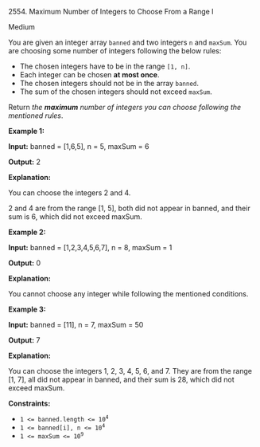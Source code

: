 2554\. Maximum Number of Integers to Choose From a Range I

Medium

You are given an integer array `banned` and two integers `n` and `maxSum`. You are choosing some number of integers following the below rules:

*   The chosen integers have to be in the range `[1, n]`.
*   Each integer can be chosen **at most once**.
*   The chosen integers should not be in the array `banned`.
*   The sum of the chosen integers should not exceed `maxSum`.

Return _the **maximum** number of integers you can choose following the mentioned rules_.

**Example 1:**

**Input:** banned = [1,6,5], n = 5, maxSum = 6

**Output:** 2

**Explanation:**

You can choose the integers 2 and 4.

2 and 4 are from the range [1, 5], both did not appear in banned, and their sum is 6, which did not exceed maxSum.

**Example 2:**

**Input:** banned = [1,2,3,4,5,6,7], n = 8, maxSum = 1

**Output:** 0

**Explanation:**

You cannot choose any integer while following the mentioned conditions.

**Example 3:**

**Input:** banned = [11], n = 7, maxSum = 50

**Output:** 7

**Explanation:**

You can choose the integers 1, 2, 3, 4, 5, 6, and 7. They are from the range [1, 7], all did not appear in banned, and their sum is 28, which did not exceed maxSum.

**Constraints:**

*   <code>1 <= banned.length <= 10<sup>4</sup></code>
*   <code>1 <= banned[i], n <= 10<sup>4</sup></code>
*   <code>1 <= maxSum <= 10<sup>9</sup></code>